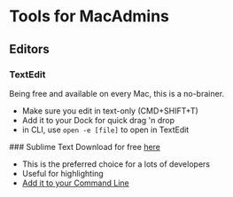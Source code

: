 # Tools for MacAdmins

## Editors
### TextEdit
Being free and available on every Mac, this is a no-brainer.

- Make sure you edit in text-only (CMD+SHIFT+T)
- Add it to your Dock for quick drag 'n drop
- in CLI, use `open -e [file]` to open in TextEdit

### Sublime Text
Download for free [here](http://sublimetext.com)

- This is the preferred choice for a lots of developers
- Useful for highlighting
- [Add it to your Command Line](https://www.sublimetext.com/docs/2/osx_command_line.html)



